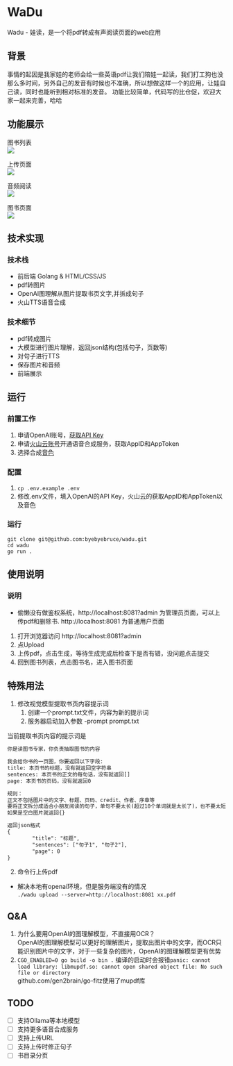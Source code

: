 # WaDu
Wadu - 娃读，是一个将pdf转成有声阅读页面的web应用

## 背景
事情的起因是我家娃的老师会给一些英语pdf让我们陪娃一起读，我们打工狗也没那么多时间，另外自己的发音有时候也不准确，所以想做这样一个的应用，让娃自己读，同时也能听到相对标准的发音。
功能比较简单，代码写的比仓促，欢迎大家一起来完善，哈哈

## 功能展示

图书列表  
![](docs/image1.png)

上传页面  
![](docs/image4.png)

音频阅读  
![](docs/image2.png)

图书页面  
![](docs/image3.png)

## 技术实现
### 技术栈
- 前后端 Golang & HTML/CSS/JS
- pdf转图片
- OpenAI图理解从图片提取书页文字,并拆成句子
- 火山TTS语音合成
### 技术细节
- pdf转成图片
- 大模型进行图片理解，返回json结构(包括句子，页数等)
- 对句子进行TTS
- 保存图片和音频
- 前端展示

## 运行
### 前置工作
1. 申请OpenAI账号，[获取API Key](https://platform.openai.com/api-keys)
2. 申请[火山云账号](https://console.volcengine.com/speech/app)开通语音合成服务，获取AppID和AppToken
3. 选择合成[音色](https://www.volcengine.com/docs/6561/97465)

### 配置
1. `cp .env.example .env`
2. 修改.env文件，填入OpenAI的API Key，火山云的获取AppID和AppToken以及音色

### 运行
```shell
git clone git@github.com:byebyebruce/wadu.git
cd wadu
go run .
```

## 使用说明
### 说明
- 偷懒没有做鉴权系统，http://localhost:8081?admin 为管理员页面，可以上传pdf和删除书. http://localhost:8081 为普通用户页面

1. 打开浏览器访问 http://localhost:8081?admin
2. 点Upload
3. 上传pdf，点击生成，等待生成完成后检查下是否有错，没问题点击提交
4. 回到图书列表，点击图书名，进入图书页面

## 特殊用法
1. 修改视觉模型提取书页内容提示词
	1. 创建一个prompt.txt文件，内容为新的提示词
	2. 服务器启动加入参数 -prompt prompt.txt

当前提取书页内容的提示词是
```txt
你是读图书专家，你负责抽取图书的内容

我会给你书的一页图，你要返回以下字段:
title: 本页书的标题，没有就返回空字符串
sentences: 本页书的正文的每句话，没有就返回[]
page: 本页书的页码，没有就返回0

规则：
正文不包括图片中的文字、标题、页码、credit、作者、序章等
要将正文拆分成适合小朋友阅读的句子，单句不要太长(超过10个单词就是太长了)，也不要太短(只包含1~2个单词句子的根据上下文和前或后的句子合并)
如果是空白图片就返回{}

返回json格式
{
        "title": "标题",
        "sentences": ["句子1", "句子2"],
        "page": 0 
}
```
2. 命令行上传pdf
* 解决本地有openai环境，但是服务端没有的情况  
`./wadu upload --server=http://localhost:8081 xx.pdf `

## Q&A
1. 为什么要用OpenAI的图理解模型，不直接用OCR？  
OpenAI的图理解模型可以更好的理解图片，提取出图片中的文字，而OCR只能识别图片中的文字，对于一些复杂的图片，OpenAI的图理解模型更有优势  
2. `CGO_ENABLED=0 go build -o bin .` 编译的启动时会报错`panic: cannot load library: libmupdf.so: cannot open shared object file: No such file or directory`  
github.com/gen2brain/go-fitz使用了mupdf库

## TODO
- [ ] 支持Ollama等本地模型
- [ ] 支持更多语音合成服务
- [ ] 支持上传URL
- [ ] 支持上传时修正句子
- [ ] 书目录分页
